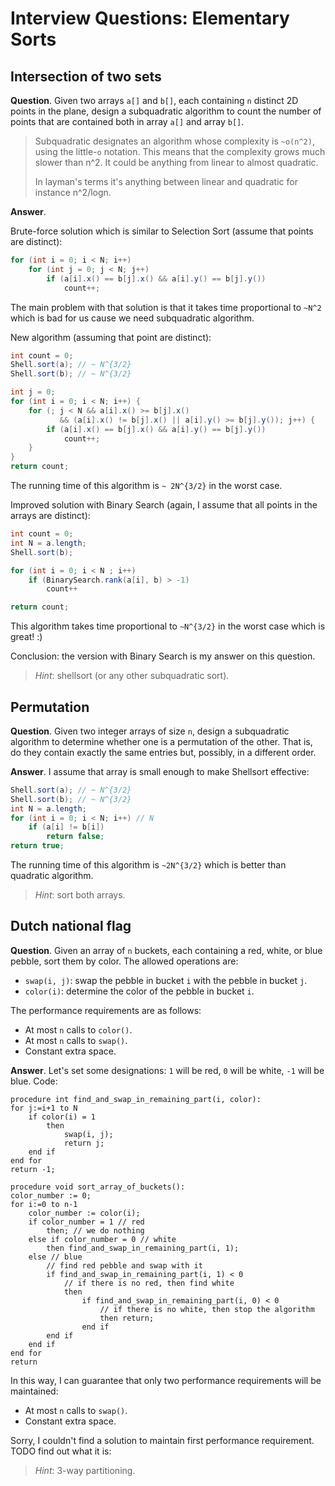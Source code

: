 # Interview Questions: Elementary Sorts

## Intersection of two sets

**Question**. Given two arrays `a[]` and `b[]`, each containing `n` distinct 2D points in the plane, design a subquadratic algorithm to count the number of points that are contained both in array `a[]` and array `b[]`.﻿

> Subquadratic designates an algorithm whose complexity is `~o(n^2)`, using the little-`o` notation. This means that the complexity grows much slower than n^2. It could be anything from linear to almost quadratic.
>
> In layman's terms it's anything between linear and quadratic for instance n^2/logn.

**Answer**. 

Brute-force solution which is similar to Selection Sort (assume that points are distinct):

```Java
for (int i = 0; i < N; i++)
    for (int j = 0; j < N; j++)
        if (a[i].x() == b[j].x() && a[i].y() == b[j].y())
            count++;
```

The main problem with that solution is that it takes time proportional to `~N^2` which is bad for us cause we need subquadratic algorithm.

New algorithm (assuming that point are distinct):

```java
int count = 0; 
Shell.sort(a); // ~ N^{3/2}
Shell.sort(b); // ~ N^{3/2}

int j = 0;
for (int i = 0; i < N; i++) {
    for (; j < N && a[i].x() >= b[j].x()
           && (a[i].x() != b[j].x() || a[i].y() >= b[j].y()); j++) {
        if (a[i].x() == b[j].x() && a[i].y() == b[j].y())
            count++;
    }
}
return count;
```

The running time of this algorithm is `~ 2N^{3/2}` in the worst case.

Improved solution with Binary Search (again, I assume that all points in the arrays are distinct):

```java
int count = 0;
int N = a.length;
Shell.sort(b);

for (int i = 0; i < N ; i++)
    if (BinarySearch.rank(a[i], b) > -1)
        count++

return count;
```

This algorithm takes time proportional to `~N^{3/2}` in the worst case which is great! :)

Conclusion: the version with Binary Search is my answer on this question.

> *Hint*: shellsort (or any other subquadratic sort).

## Permutation

**Question**. Given two integer arrays of size `n`, design a subquadratic algorithm to determine whether one is a permutation of the other. That is, do they contain exactly the same entries but, possibly, in a different order.

**Answer**. I assume that array is small enough to make Shellsort effective:

```Java
Shell.sort(a); // ~ N^{3/2}
Shell.sort(b); // ~ N^{3/2}
int N = a.length;
for (int i = 0; i < N; i++) // N
    if (a[i] != b[i])
        return false;
return true;
```

The running time of this algorithm is `~2N^{3/2}` which is better than quadratic algorithm.

> *Hint*: sort both arrays.

## Dutch national flag

**Question**. Given an array of `n` buckets, each containing a red, white, or blue pebble, sort them by color. The allowed operations are:

- `swap(i, j)`: swap the pebble in bucket `i` with the pebble in bucket `j`.
- `color(i)`: determine the color of the pebble in bucket `i`.

The performance requirements are as follows:

- At most `n` calls to `color()`.
- At most `n` calls to `swap()`.
- Constant extra space.

**Answer**. Let's set some designations: `1` will be red, `0` will be white, `-1` will be blue. Code:

```pseudocode
procedure int find_and_swap_in_remaining_part(i, color):
for j:=i+1 to N
    if color(i) = 1
    	then
        	swap(i, j);
        	return j;
    end if
end for
return -1;

procedure void sort_array_of_buckets():
color_number := 0;
for i:=0 to n-1
	color_number := color(i);
	if color_number = 1 // red
		then; // we do nothing
	else if color_number = 0 // white
		then find_and_swap_in_remaining_part(i, 1);
	else // blue
		// find red pebble and swap with it
		if find_and_swap_in_remaining_part(i, 1) < 0
			// if there is no red, then find white
			then 
				if find_and_swap_in_remaining_part(i, 0) < 0
				 	// if there is no white, then stop the algorithm
				 	then return;
				end if
		end if
	end if
end for
return	
```

In this way, I can guarantee that only two performance requirements will be maintained:

- At most `n` calls to `swap()`.
- Constant extra space.

Sorry, I couldn't find a solution to maintain first performance requirement. TODO find out what it is:

> *Hint*: 3-way partitioning.